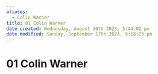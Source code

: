 ```yaml
---
aliases:
  - Colin Warner
title: 01 Colin Warner
date created: Wednesday, August 30th 2023, 5:44:02 pm
date modified: Sunday, September 17th 2023, 9:18:25 pm
---
```


# 01 Colin Warner
